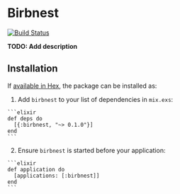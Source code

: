 # Birbnest
[![Build Status](https://travis-ci.org/mayppong/birbnest.png)](https://travis-ci.org/mayppong/birbnest)

**TODO: Add description**

## Installation

If [available in Hex](https://hex.pm/docs/publish), the package can be installed as:

  1. Add `birbnest` to your list of dependencies in `mix.exs`:

    ```elixir
    def deps do
      [{:birbnest, "~> 0.1.0"}]
    end
    ```

  2. Ensure `birbnest` is started before your application:

    ```elixir
    def application do
      [applications: [:birbnest]]
    end
    ```

